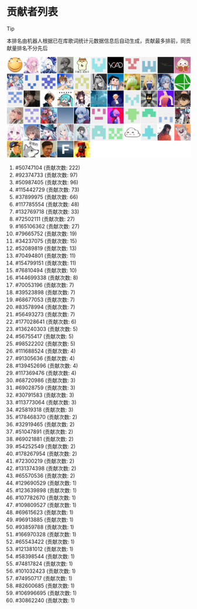 # 贡献者列表

> [!TIP]
> 本排名由机器人根据已在库歌词统计元数据信息后自动生成，贡献最多排前，同贡献量排名不分先后

![贡献者头像画廊](./CONTRIBUTORS.svg)

1. #50747104 (贡献次数: 222)
2. #92374733 (贡献次数: 97)
3. #50987405 (贡献次数: 96)
4. #115442729 (贡献次数: 73)
5. #37899975 (贡献次数: 66)
6. #117785554 (贡献次数: 48)
7. #132769718 (贡献次数: 33)
8. #72502111 (贡献次数: 27)
9. #165106362 (贡献次数: 27)
10. #79665752 (贡献次数: 19)
11. #34237075 (贡献次数: 15)
12. #52089819 (贡献次数: 13)
13. #70494801 (贡献次数: 11)
14. #154799151 (贡献次数: 11)
15. #76810494 (贡献次数: 10)
16. #144699338 (贡献次数: 8)
17. #70053196 (贡献次数: 7)
18. #39523898 (贡献次数: 7)
19. #68677053 (贡献次数: 7)
20. #83578994 (贡献次数: 7)
21. #56493273 (贡献次数: 7)
22. #177028641 (贡献次数: 6)
23. #136240303 (贡献次数: 5)
24. #56755417 (贡献次数: 5)
25. #98522202 (贡献次数: 5)
26. #111688524 (贡献次数: 4)
27. #91305636 (贡献次数: 4)
28. #139452696 (贡献次数: 4)
29. #117369476 (贡献次数: 4)
30. #68720986 (贡献次数: 3)
31. #69028759 (贡献次数: 3)
32. #30791583 (贡献次数: 3)
33. #113773064 (贡献次数: 3)
34. #25819318 (贡献次数: 3)
35. #178468370 (贡献次数: 2)
36. #32919465 (贡献次数: 2)
37. #51047891 (贡献次数: 2)
38. #69021881 (贡献次数: 2)
39. #54252549 (贡献次数: 2)
40. #178267954 (贡献次数: 2)
41. #72300219 (贡献次数: 2)
42. #131374398 (贡献次数: 2)
43. #65570536 (贡献次数: 2)
44. #129690529 (贡献次数: 1)
45. #123639898 (贡献次数: 1)
46. #107782670 (贡献次数: 1)
47. #109809527 (贡献次数: 1)
48. #69615623 (贡献次数: 1)
49. #96913885 (贡献次数: 1)
50. #93859788 (贡献次数: 1)
51. #166970328 (贡献次数: 1)
52. #65543422 (贡献次数: 1)
53. #121381012 (贡献次数: 1)
54. #58398544 (贡献次数: 1)
55. #74817824 (贡献次数: 1)
56. #101032423 (贡献次数: 1)
57. #74950717 (贡献次数: 1)
58. #82600685 (贡献次数: 1)
59. #106996695 (贡献次数: 1)
60. #30862240 (贡献次数: 1)
